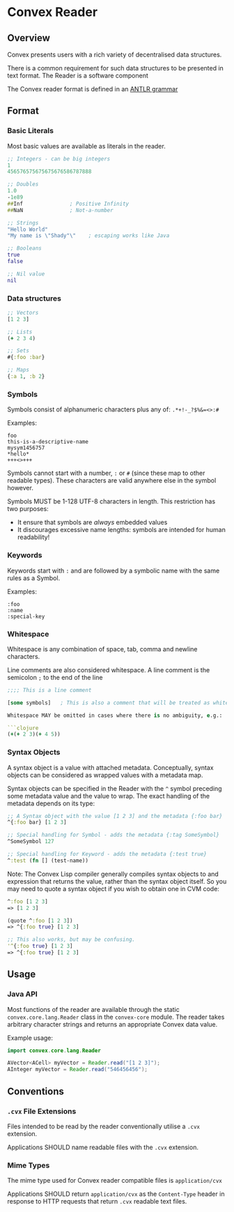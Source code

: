 # Convex Reader

## Overview

Convex presents users with a rich variety of decentralised data structures.

There is a common requirement for such data structures to be presented in text format. The Reader is a software component

The Convex reader format is defined in an [ANTLR grammar](https://github.com/Convex-Dev/convex/blob/develop/convex-core/src/main/antlr4/convex/core/lang/reader/antlr/Convex.g4)

## Format

### Basic Literals

Most basic values are available as literals in the reader.

```clojure
;; Integers - can be big integers
1                            
456576575675675676586787888  

;; Doubles
1.0
-1e89
##Inf               ; Positive Infinity
##NaN               ; Not-a-number

;; Strings 
"Hello World"                
"My name is \"Shady"\"    ; escaping works like Java

;; Booleans
true
false

;; Nil value
nil
```

### Data structures

```clojure
;; Vectors
[1 2 3]

;; Lists
(+ 2 3 4)

;; Sets
#{:foo :bar}

;; Maps
{:a 1, :b 2}

```

### Symbols

Symbols consist of alphanumeric characters plus any of: `.*+!-_?$%&=<>:#`

Examples:

```
foo
this-is-a-descriptive-name
mysym1456757
*hello*
+++<>+++
```

Symbols cannot start with a number, `:` or `#` (since these map to other readable types). These characters are valid anywhere else in the symbol however.

Symbols MUST be 1-128 UTF-8 characters in length. This restriction has two purposes:
- It ensure that symbols are *always* embedded values
- It discourages excessive name lengths: symbols are intended for human readability!

### Keywords

Keywords start with `:` and are followed by a symbolic name with the same rules as a Symbol.

Examples:

```
:foo
:name
:special-key
```

### Whitespace

Whitespace is any combination of space, tab, comma and newline characters.

Line comments are also considered whitespace. A line comment is the semicolon `;` to the end of the line

```clojure
;;;; This is a line comment

[some symbols]   ; This is also a comment that will be treated as whitespace

Whitespace MAY be omitted in cases where there is no ambiguity, e.g.:

```clojure
(+(+ 2 3)(+ 4 5))
```

### Syntax Objects

A syntax object is a value with attached metadata. Conceptually, syntax objects can be considered as wrapped values with a metadata map.

Syntax objects can be specified in the Reader with the `^` symbol preceding some metadata value and the value to wrap. The exact handling of the metadata depends on its type: 

```clojure
;; A Syntax object with the value [1 2 3] and the metadata {:foo bar}
^{:foo bar} [1 2 3]       

;; Special handling for Symbol - adds the metadata {:tag SomeSymbol}
^SomeSymbol 127

;; Special handling for Keyword - adds the metadata {:test true}
^:test (fn [] (test-name))
```

Note: The Convex Lisp compiler generally compiles syntax objects to and expression that returns the value, rather than the syntax object itself. So you may need to quote a syntax object if you wish to obtain one in CVM code:

```clojure
^:foo [1 2 3]
=> [1 2 3]

(quote ^:foo [1 2 3])
=> ^{:foo true} [1 2 3]

;; This also works, but may be confusing.
'^{:foo true} [1 2 3]
=> ^{:foo true} [1 2 3]
```


## Usage

### Java API

Most functions of the reader are available through the static `convex.core.lang.Reader` class in the `convex-core` module. The reader takes arbitrary character strings and returns an appropriate Convex data value.

Example usage:

```java
import convex.core.lang.Reader

AVector<ACell> myVector = Reader.read("[1 2 3]");
AInteger myVector = Reader.read("546456456");
```



## Conventions

### `.cvx` File Extensions

Files intended to be read by the reader conventionally utilise a `.cvx` extension. 

Applications SHOULD name readable files with the `.cvx` extension.


### Mime Types

The mime type used for Convex reader compatible files is `application/cvx`

Applications SHOULD return `application/cvx` as the `Content-Type` header in response to HTTP requests that return `.cvx` readable text files.